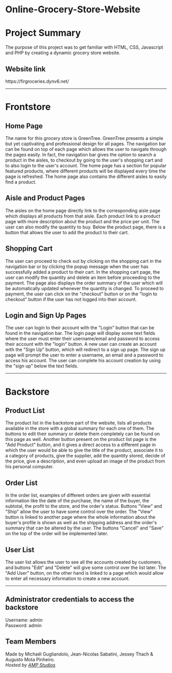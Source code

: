 # Online-Grocery-Store-Website
<h1>Project Summary</h1>
The purpose of this project was to get familiar with HTML, CSS, Javascript and PHP by creating a dynamic grocery store website.

<h2>Website link</h2>
https://firgroceries.dynv6.net/</br>

<hr>

<h1>Frontstore</h1>
<h2>Home Page</h2>
The name for this grocery store is GreenTree. GreenTree presents a simple but yet captivating and professional design for all pages. The navigation bar can be found on top of each page which allows the user to navigate through the pages easily. In fact, the navigation bar gives the option to search a product in the aisles, to checkout by going to the user's shopping cart and to also login to the user's account. The home page has a section for popular featured products, where different products will be displayed every time the page is refreshed. The home page also contains the different aisles to easily find a product.

<h2>Aisle and Product Pages</h2>
The aisles on the home page directly link to the corresponding aisle page which displays all products from that aisle. Each product link to a product page with more description about the product and the price per unit. The user can also modify the quantity to buy. Below the product page, there is a button that allows the user to add the product to their cart. 

<h2>Shopping Cart</h2>
The user can proceed to check out by clicking on the shopping cart in the navigation bar or by clicking the popup message when the user has successfully added a product to their cart. In the shopping cart page, the user can modify the quantity and delete an item before proceeding to the payment. The page also displays the order summary of the user which will be automatically updated whenever the quantity is changed. To proceed to payment, the user can click on the "checkout" button or on the "login to checkout" button if the user has not logged into their account.

<h2>Login and Sign Up Pages</h2>
The user can login to their account with the "Login" button that can be found in the navigation bar. The login page will display some text fields where the user must enter their username/email and password to access their account with the "login" button. A new user can create an account with the "Sign Up" button, which will redirect to a sign up page. The sign up page will prompt the user to enter a username, an email and a password to access his account. The user can complete his account creation by using the "sign up" below the text fields.

<hr>

<b><h1>Backstore</h1></b>
<h2>Product List</h2>
The product list in the backstore part of the website, lists all products available in the store with a global summary for each one of them. The buttons to edit their summary or delete them completely can be found on this page as well. Another button present on the product list page is the "Add Product" button, and it gives a direct access to a different page in which the user would be able to give the title of the product, associate it to a category of products, give the supplier, add the quantity stored, decide of the price, give a description, and even upload an image of the product from his personal computer.

<h2>Order List</h2>
In the order list, examples of different orders are given with essential information like the date of the purchase, the name of the buyer, the subtotal, the profit to the store, and the order's status. Buttons "View" and "Ship" allow the user to have some control over the order. The "View" button is linked to another page where the whole information about the buyer's profile is shown as well as the shipping address and the order's summary that can be altered by the user. The buttons "Cancel" and "Save" on the top of the order will be implemented later.

<h2>User List</h2>
The user list allows the user to see all the accounts created by customers, and buttons "Edit" and "Delete" will give some control over the list later. The "Add User" button, on the other hand is linked to a page which would allow to enter all necessary information to create a new account. 

<hr>

<h2>Administrator credentials to access the backstore</h2>
Username: admin</br>
Password: admin


<h2>Team Members</h2>
Made by Michaël Gugliandolo, Jean-Nicolas Sabatini, Jessey Thach & Augusto Mota Pinheiro.<br/>
<em>Hosted by <a href="https://augustopinheiro.ca/">AMP Studios</a></em>
